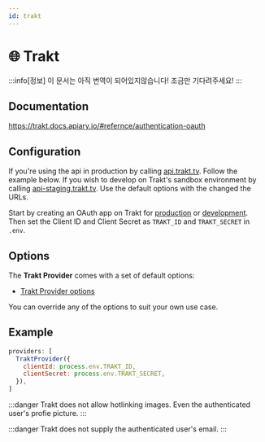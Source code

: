 ```yaml
---
id: trakt
---
```


# 🌐 Trakt

:::info[정보]
이 문서는 아직 번역이 되어있지않습니다! 조금만 기다려주세요!
:::

## Documentation

https://trakt.docs.apiary.io/#refernce/authentication-oauth

## Configuration

If you're using the api in production by calling [api.trakt.tv](https://api.trakt.tv/). Follow the example below. If you wish to develop on Trakt's sandbox environment by calling [api-staging.trakt.tv](https://api-staging.trakt.tv/). Use the default options with the changed the URLs.

Start by creating an OAuth app on Trakt for [production](https://trakt.tv/oauth/applications/new) or [development](https://staging.trakt.tv/oauth/applications/new). Then set the Client ID and Client Secret as `TRAKT_ID` and `TRAKT_SECRET` in `.env`.

## Options

The **Trakt Provider** comes with a set of default options:

- [Trakt Provider options](https://github.com/nextauthjs/next-auth/blob/v4/packages/next-auth/src/providers/trakt.ts)
  
You can override any of the options to suit your own use case.


## Example

```js
providers: [
  TraktProvider({
    clientId: process.env.TRAKT_ID,
    clientSecret: process.env.TRAKT_SECRET,
  }),
]
```

:::danger
Trakt does not allow hotlinking images. Even the authenticated user's profie picture.
:::

:::danger
Trakt does not supply the authenticated user's email.
:::